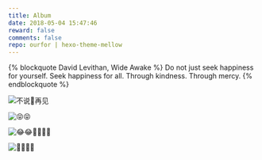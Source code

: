 ```yaml
---
title: Album
date: 2018-05-04 15:47:46
reward: false 
comments: false 
repo: ourfor | hexo-theme-mellow 
---
```


{% blockquote David Levithan, Wide Awake %}
Do not just seek happiness for yourself. Seek happiness for all. Through kindness. Through mercy.
{% endblockquote %}


![不说👋再见](/images/IMG_20180316_135608.jpg)

![😝😝](/images/IMG_20180401_185241.jpg)

![😂😂🌲🌲🌳🌳](/images/2017-07-24-163632.jpeg)

![🐍🦀🦀🦀](/images/IMG_20160717_135823.jpg)
